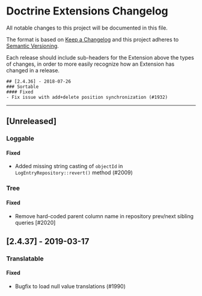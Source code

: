 # Doctrine Extensions Changelog

All notable changes to this project will be documented in this file.

The format is based on [Keep a Changelog](http://keepachangelog.com/en/1.0.0/)
and this project adheres to [Semantic Versioning](http://semver.org/spec/v2.0.0.html).

Each release should include sub-headers for the Extension above the types of
changes, in order to more easily recognize how an Extension has changed in
a release.

```
## [2.4.36] - 2018-07-26
### Sortable
#### Fixed
- Fix issue with add+delete position synchronization (#1932)
```

---

## [Unreleased]
### Loggable
#### Fixed
- Added missing string casting of `objectId` in `LogEntryRepository::revert()` method (#2009)

### Tree
#### Fixed
- Remove hard-coded parent column name in repository prev/next sibling queries [#2020]

## [2.4.37] - 2019-03-17
### Translatable
#### Fixed
- Bugfix to load null value translations (#1990)
